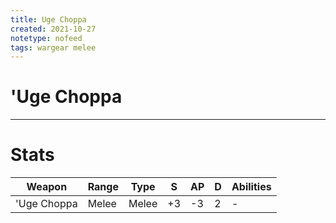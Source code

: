 ```yaml
---
title: Uge Choppa
created: 2021-10-27
notetype: nofeed
tags: wargear melee
---
```


# 'Uge Choppa

---

# Stats

| Weapon      | Range | Type  | S   | AP  | D   | Abilities |
| ----------- | ----- | ----- | --- | --- | --- | --------- |
| 'Uge Choppa | Melee | Melee | +3  | -3  | 2   | -         |